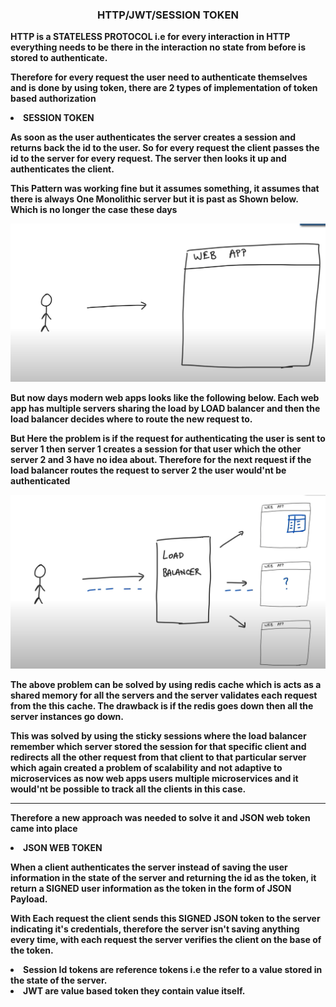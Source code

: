 
<h3 align="center"><strong>HTTP/JWT/SESSION TOKEN</h3>
<p>HTTP is a STATELESS PROTOCOL i.e for every interaction in HTTP everything needs to be there in the interaction no state from before is stored to authenticate.</p>
<p>Therefore for every request the user need to authenticate themselves and is done by using token, there are 2 types of implementation of token based authorization</p>
<li>SESSION TOKEN </li> 
<p>As soon as the user authenticates the server creates a session and returns back the id to the user. So for every request the client passes the id to the server for every request. The server then looks it up and authenticates the client. </p>
<p>This Pattern was working fine but it assumes something, it assumes that there is always One Monolithic server but it is past as Shown below. Which is no longer the case these days</p>

![Monolithic](Img/Monolithic.png)


<p>But now days modern web apps looks like the following below. Each web app has multiple servers sharing the load by LOAD balancer and then the load balancer decides where to route the new request to.</p>

<p>But Here the problem is if the request for authenticating the user is sent to server 1 then server 1 creates a session for that user which the other server 2 and 3 have no idea about. Therefore for the next request if the load balancer routes the request to server 2  the user would'nt be authenticated</p>

![NotMono](Img/NotMono.png)


<p>The above problem can be solved by using redis cache which is acts as a shared memory for all the servers and the server validates each request from the this cache. The drawback is if the redis goes down then all the server instances go down. </p>

<p>This was solved by using the sticky sessions where the load balancer remember which server stored the session for that specific client and redirects all the other request from that client to that particular server which again created a problem of scalability and not adaptive to microservices as now web apps users multiple microservices and it would'nt be possible to track all the clients in this case.</p>

<hr/>
<p>Therefore a new approach was needed to solve it and JSON web token came into place</p>

<li>JSON WEB TOKEN  </li>
<p>When a client authenticates the server instead of saving the user information in the state of the server and returning the id as the token, it return a SIGNED  user information as the token in the form of JSON Payload.
<p>With Each request the client sends this SIGNED JSON token to the server indicating it's credentials, therefore the server isn't saving anything every time, with each request the server verifies the client on the base of the token.</p>


<li>Session Id tokens are reference tokens i.e the refer to a value stored in the state of the server.</li>
<li>JWT are value based token they contain value itself.</li>
